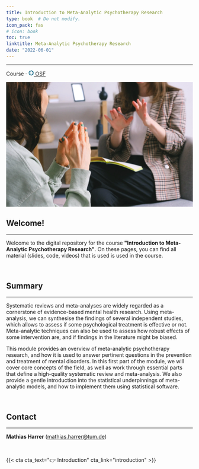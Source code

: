 ```yaml
---
title: Introduction to Meta-Analytic Psychotherapy Research
type: book  # Do not modify.
icon_pack: fas
# icon: book
toc: true
linktitle: Meta-Analytic Psychotherapy Research
date: "2022-06-01"
---
```


---

Course · <a href=""><img src="img/osf.svg" width="15px" style="margin: 0 !important; display: inline !important;"> OSF</a>

![](img/bg.webp)

## Welcome!

---

Welcome to the digital repository for the course **"Introduction to Meta-Analytic Psychotherapy Research"**. On these pages, you can find all material (slides, code, videos) that is used is used in the course.

<br>

## Summary

---

Systematic reviews and meta-analyses are widely regarded as a cornerstone of evidence-based mental health research. Using meta-analysis, we can synthesise the findings of several independent studies, which allows to assess if some psychological treatment is effective or not. Meta-analytic techniques can also be used to assess how robust effects of some intervention are, and if findings in the literature might be biased.

This module provides an overview of meta-analytic psychotherapy research, and how it is used to answer pertinent questions in the prevention and treatment of mental disorders. In this first part of the module, we will cover core concepts of the field, as well as work through essential parts that define a high-quality systematic review and meta-analysis. We also provide a gentle introduction into the statistical underpinnings of meta-analytic models, and how to implement them using statistical software.


<br>

## Contact

---

**Mathias Harrer** (mathias.harrer@tum.de)


<br>

{{< cta cta_text="👉 Introduction" cta_link="introduction" >}}


